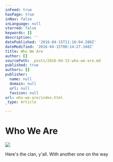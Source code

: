 ```yaml
---
inFeed: true
hasPage: true
inNav: false
inLanguage: null
starred: false
keywords: []
description: ''
datePublished: '2016-04-15T11:16:04.288Z'
dateModified: '2016-04-15T00:14:27.348Z'
title: Who We Are
author: []
sourcePath: _posts/2016-04-15-who-we-are.md
published: true
authors: []
publisher:
  name: null
  domain: null
  url: null
  favicon: null
url: who-we-are/index.html
_type: Article

---
```

# Who We Are
![](https://the-grid-user-content.s3-us-west-2.amazonaws.com/ce63e67d-c2b8-4cdc-8e67-6444fecc2862.jpg)

Here's the clan, y'all. With another one on the way